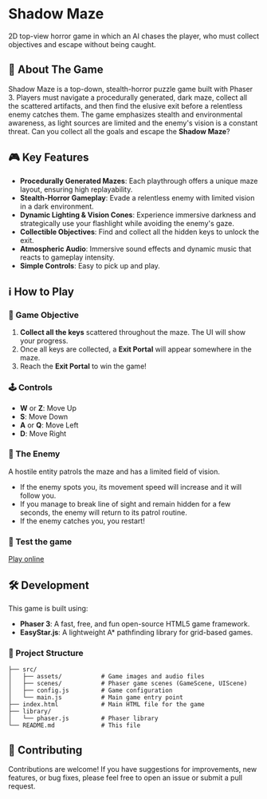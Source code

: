 # Shadow Maze

2D top-view horror game in which an AI chases the player, who must collect objectives and escape without being caught.

## 📌 About The Game

Shadow Maze is a top-down, stealth-horror puzzle game built with Phaser 3. Players must navigate a procedurally generated, dark maze, collect all the scattered artifacts, and then find the elusive exit before a relentless enemy catches them. The game emphasizes stealth and environmental awareness, as light sources are limited and the enemy's vision is a constant threat. Can you collect all the goals and escape the **Shadow Maze**?

## 🎮 Key Features

* **Procedurally Generated Mazes**: Each playthrough offers a unique maze layout, ensuring high replayability.
* **Stealth-Horror Gameplay**: Evade a relentless enemy with limited vision in a dark environment.
* **Dynamic Lighting & Vision Cones**: Experience immersive darkness and strategically use your flashlight while avoiding the enemy's gaze.
* **Collectible Objectives**: Find and collect all the hidden keys to unlock the exit.
* **Atmospheric Audio**: Immersive sound effects and dynamic music that reacts to gameplay intensity.
* **Simple Controls**: Easy to pick up and play.

## ℹ️ How to Play

### 📜 Game Objective
1.  **Collect all the keys** scattered throughout the maze. The UI will show your progress.
2.  Once all keys are collected, a **Exit Portal** will appear somewhere in the maze.
3.  Reach the **Exit Portal** to win the game!

### 🕹️ Controls
* **W** or **Z**: Move Up
* **S**: Move Down
* **A** or **Q**: Move Left
* **D**: Move Right

### 👺 The Enemy
A hostile entity patrols the maze and has a limited field of vision.
* If the enemy spots you, its movement speed will increase and it will follow you.
* If you manage to break line of sight and remain hidden for a few seconds, the enemy will return to its patrol routine.
* If the enemy catches you, you restart!

### 🚀 Test the game
[Play online](https://deitsuki.netlify.app/shadow-maze)

## 🛠️ Development

This game is built using:
* **Phaser 3**: A fast, free, and fun open-source HTML5 game framework.
* **EasyStar.js**: A lightweight A\* pathfinding library for grid-based games.

### 🌳 Project Structure

```
├── src/
│   ├── assets/           # Game images and audio files
│   ├── scenes/           # Phaser game scenes (GameScene, UIScene)
│   ├── config.js         # Game configuration
│   └── main.js           # Main game entry point
├── index.html            # Main HTML file for the game
├── library/
│   └── phaser.js         # Phaser library
└── README.md             # This file
```

## 🌟 Contributing

Contributions are welcome! If you have suggestions for improvements, new features, or bug fixes, please feel free to open an issue or submit a pull request.
